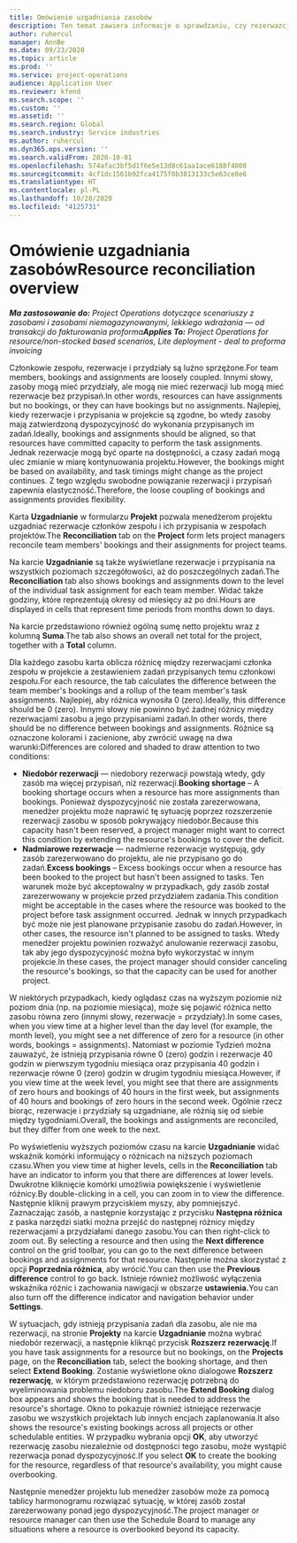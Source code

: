 ```yaml
---
title: Omówienie uzgadniania zasobów
description: Ten temat zawiera informacje o sprawdzaniu, czy rezerwazcje zasobów i przypsiania do projektów zawierają zgodne dane.
author: ruhercul
manager: AnnBe
ms.date: 09/23/2020
ms.topic: article
ms.prod: ''
ms.service: project-operations
audience: Application User
ms.reviewer: kfend
ms.search.scope: ''
ms.custom: ''
ms.assetid: ''
ms.search.region: Global
ms.search.industry: Service industries
ms.author: ruhercul
ms.dyn365.ops.version: ''
ms.search.validFrom: 2020-10-01
ms.openlocfilehash: 574afac3bf5d1f6e5e13d8c61aa1ace6188f4008
ms.sourcegitcommit: 4cf1dc1561b92fca4175f0b3813133c5e63ce8e6
ms.translationtype: HT
ms.contentlocale: pl-PL
ms.lasthandoff: 10/28/2020
ms.locfileid: "4125731"
---
```

# <a name="resource-reconciliation-overview"></a><span data-ttu-id="40006-103">Omówienie uzgadniania zasobów</span><span class="sxs-lookup"><span data-stu-id="40006-103">Resource reconciliation overview</span></span>

<span data-ttu-id="40006-104">_**Ma zastosowanie do:** Project Operations dotyczące scenariuszy z zasobami i zasobami niemagazynowanymi, lekkiego wdrażania — od transakcji do fakturowania proforma_</span><span class="sxs-lookup"><span data-stu-id="40006-104">_**Applies To:** Project Operations for resource/non-stocked based scenarios, Lite deployment - deal to proforma invoicing_</span></span>

<span data-ttu-id="40006-105">Członkowie zespołu, rezerwacje i przydziały są luźno sprzężone.</span><span class="sxs-lookup"><span data-stu-id="40006-105">For team members, bookings and assignments are loosely coupled.</span></span> <span data-ttu-id="40006-106">Innymi słowy, zasoby mogą mieć przydziały, ale mogą nie mieć rezerwacji lub mogą mieć rezerwacje bez przypisań.</span><span class="sxs-lookup"><span data-stu-id="40006-106">In other words, resources can have assignments but no bookings, or they can have bookings but no assignments.</span></span> <span data-ttu-id="40006-107">Najlepiej, kiedy rezerwacje i przypisania w projekcie są zgodne, bo wtedy zasoby mają zatwierdzoną dyspozycyjność do wykonania przypisanych im zadań.</span><span class="sxs-lookup"><span data-stu-id="40006-107">Ideally, bookings and assignments should be aligned, so that resources have committed capacity to perform the task assignments.</span></span> <span data-ttu-id="40006-108">Jednak rezerwacje mogą być oparte na dostępności, a czasy zadań mogą ulec zmianie w miarę kontynuowania projektu.</span><span class="sxs-lookup"><span data-stu-id="40006-108">However, the bookings might be based on availability, and task timings might change as the project continues.</span></span> <span data-ttu-id="40006-109">Z tego względu swobodne powiązanie rezerwacji i przypisań zapewnia elastyczność.</span><span class="sxs-lookup"><span data-stu-id="40006-109">Therefore, the loose coupling of bookings and assignments provides flexibility.</span></span>

<span data-ttu-id="40006-110">Karta **Uzgadnianie** w formularzu **Projekt** pozwala menedżerom projektu uzgadniać rezerwacje członków zespołu i ich przypisania w zespołach projektów.</span><span class="sxs-lookup"><span data-stu-id="40006-110">The **Reconciliation** tab on the **Project** form lets project managers reconcile team members' bookings and their assignments for project teams.</span></span>

<span data-ttu-id="40006-111">Na karcie **Uzgadnianie** są także wyświetlane rezerwacje i przypisania na wszystkich poziomach szczegółowości, aż do poszczególnych zadań.</span><span class="sxs-lookup"><span data-stu-id="40006-111">The **Reconciliation** tab also shows bookings and assignments down to the level of the individual task assignment for each team member.</span></span> <span data-ttu-id="40006-112">Widać także godziny, które reprezentują okresy od miesięcy aż po dni.</span><span class="sxs-lookup"><span data-stu-id="40006-112">Hours are displayed in cells that represent time periods from months down to days.</span></span>

<span data-ttu-id="40006-113">Na karcie przedstawiono również ogólną sumę netto projektu wraz z kolumną **Suma**.</span><span class="sxs-lookup"><span data-stu-id="40006-113">The tab also shows an overall net total for the project, together with a **Total** column.</span></span>

<span data-ttu-id="40006-114">Dla każdego zasobu karta oblicza różnicę między rezerwacjami członka zespołu w projekcie a zestawieniem zadań przypisanych temu członkowi zespołu.</span><span class="sxs-lookup"><span data-stu-id="40006-114">For each resource, the tab calculates the difference between the team member's bookings and a rollup of the team member's task assignments.</span></span> <span data-ttu-id="40006-115">Najlepiej, aby różnica wynosiła 0 (zero).</span><span class="sxs-lookup"><span data-stu-id="40006-115">Ideally, this difference should be 0 (zero).</span></span> <span data-ttu-id="40006-116">Innymi słowy nie powinno być żadnej różnicy między rezerwacjami zasobu a jego przypisaniami zadań.</span><span class="sxs-lookup"><span data-stu-id="40006-116">In other words, there should be no difference between bookings and assignments.</span></span> <span data-ttu-id="40006-117">Różnice są oznaczone kolorami i zacienione, aby zwrócić uwagę na dwa warunki:</span><span class="sxs-lookup"><span data-stu-id="40006-117">Differences are colored and shaded to draw attention to two conditions:</span></span>

- <span data-ttu-id="40006-118">**Niedobór rezerwacji** — niedobory rezerwacji powstają wtedy, gdy zasób ma więcej przypisań, niż rezerwacji.</span><span class="sxs-lookup"><span data-stu-id="40006-118">**Booking shortage** – A booking shortage occurs when a resource has more assignments than bookings.</span></span> <span data-ttu-id="40006-119">Ponieważ dyspozycyjność nie została zarezerwowana, menedżer projektu może naprawić tę sytuację poprzez rozszerzenie rezerwacji zasobu w sposób pokrywający niedobór.</span><span class="sxs-lookup"><span data-stu-id="40006-119">Because this capacity hasn't been reserved, a project manager might want to correct this condition by extending the resource's bookings to cover the deficit.</span></span>
- <span data-ttu-id="40006-120">**Nadmiarowe rezerwacje** — nadmierne rezerwacje występują, gdy zasób zarezerwowano do projektu, ale nie przypisano go do zadań.</span><span class="sxs-lookup"><span data-stu-id="40006-120">**Excess bookings** – Excess bookings occur when a resource has been booked to the project but hasn't been assigned to tasks.</span></span> <span data-ttu-id="40006-121">Ten warunek może być akceptowalny w przypadkach, gdy zasób został zarezerwowany w projekcie przed przydziałem zadania.</span><span class="sxs-lookup"><span data-stu-id="40006-121">This condition might be acceptable in the cases where the resource was booked to the project before task assignment occurred.</span></span> <span data-ttu-id="40006-122">Jednak w innych przypadkach być może nie jest planowane przypisanie zasobu do zadań.</span><span class="sxs-lookup"><span data-stu-id="40006-122">However, in other cases, the resource isn't planned to be assigned to tasks.</span></span> <span data-ttu-id="40006-123">Wtedy menedżer projektu powinien rozważyć anulowanie rezerwacji zasobu, tak aby jego dyspozycyjność można było wykorzystać w innym projekcie.</span><span class="sxs-lookup"><span data-stu-id="40006-123">In these cases, the project manager should consider canceling the resource's bookings, so that the capacity can be used for another project.</span></span>

<span data-ttu-id="40006-124">W niektórych przypadkach, kiedy oglądasz czas na wyższym poziomie niż poziom dnia (np. na poziomie miesiąca), może się pojawić różnica netto zasobu równa zero (innymi słowy, rezerwacje = przydziały).</span><span class="sxs-lookup"><span data-stu-id="40006-124">In some cases, when you view time at a higher level than the day level (for example, the month level), you might see a net difference of zero for a resource (in other words, bookings = assignments).</span></span> <span data-ttu-id="40006-125">Natomiast w poziomie Tydzień można zauważyć, że istnieją przypisania równe 0 (zero) godzin i rezerwacje 40 godzin w pierwszym tygodniu miesiąca oraz przypisania 40 godzin i rezerwacje równe 0 (zero) godzin w drugim tygodniu miesiąca.</span><span class="sxs-lookup"><span data-stu-id="40006-125">However, if you view time at the week level, you might see that there are assignments of zero hours and bookings of 40 hours in the first week, but assignments of 40 hours and bookings of zero hours in the second week.</span></span> <span data-ttu-id="40006-126">Ogólnie rzecz biorąc, rezerwacje i przydziały są uzgadniane, ale różnią się od siebie między tygodniami.</span><span class="sxs-lookup"><span data-stu-id="40006-126">Overall, the bookings and assignments are reconciled, but they differ from one week to the next.</span></span>

<span data-ttu-id="40006-127">Po wyświetleniu wyższych poziomów czasu na karcie **Uzgadnianie** widać wskaźnik komórki informujący o różnicach na niższych poziomach czasu.</span><span class="sxs-lookup"><span data-stu-id="40006-127">When you view time at higher levels, cells in the **Reconciliation** tab have an indicator to inform you that there are differences at lower levels.</span></span> <span data-ttu-id="40006-128">Dwukrotne kliknięcie komórki umożliwia powiększenie i wyświetlenie różnicy.</span><span class="sxs-lookup"><span data-stu-id="40006-128">By double-clicking in a cell, you can zoom in to view the difference.</span></span> <span data-ttu-id="40006-129">Następnie kliknij prawym przyciskiem myszy, aby pomniejszyć. Zaznaczając zasób, a następnie korzystając z przycisku **Następna różnica** z paska narzędzi siatki można przejść do następnej różnicy między rezerwacjami a przydziałami danego zasobu.</span><span class="sxs-lookup"><span data-stu-id="40006-129">You can then right-click to zoom out. By selecting a resource and then using the **Next difference** control on the grid toolbar, you can go to the next difference between bookings and assignments for that resource.</span></span> <span data-ttu-id="40006-130">Następnie można skorzystać z opcji **Poprzednia różnica**, aby wrócić.</span><span class="sxs-lookup"><span data-stu-id="40006-130">You can then use the **Previous difference** control to go back.</span></span> <span data-ttu-id="40006-131">Istnieje również możliwość wyłączenia wskaźnika różnic i zachowania nawigacji w obszarze **ustawienia.**</span><span class="sxs-lookup"><span data-stu-id="40006-131">You can also turn off the difference indicator and navigation behavior under **Settings**.</span></span>


<span data-ttu-id="40006-132">W sytuacjach, gdy istnieją przypisania zadań dla zasobu, ale nie ma rezerwacji, na stronie **Projekty** na karcie **Uzgadnianie** można wybrać niedobór rezerwacji, a następnie kliknąć przycisk **Rozszerz rezerwację**.</span><span class="sxs-lookup"><span data-stu-id="40006-132">If you have task assignments for a resource but no bookings, on the **Projects** page, on the **Reconciliation** tab, select the booking shortage, and then select **Extend Booking**.</span></span> <span data-ttu-id="40006-133">Zostanie wyświetlone okno dialogowe **Rozszerz rezerwację**, w którym przedstawiono rezerwację potrzebną do wyeliminowania problemu niedoboru zasobu.</span><span class="sxs-lookup"><span data-stu-id="40006-133">The **Extend Booking** dialog box appears and shows the booking that is needed to address the resource's shortage.</span></span> <span data-ttu-id="40006-134">Okno to pokazuje również istniejące rezerwacje zasobu we wszystkich projektach lub innych encjach zaplanowania.</span><span class="sxs-lookup"><span data-stu-id="40006-134">It also shows the resource's existing bookings across all projects or other schedulable entities.</span></span> <span data-ttu-id="40006-135">W przypadku wybrania opcji **OK**, aby utworzyć rezerwację zasobu niezależnie od dostępności tego zasobu, może wystąpić rezerwacja ponad dyspozycyjność.</span><span class="sxs-lookup"><span data-stu-id="40006-135">If you select **OK** to create the booking for the resource, regardless of that resource's availability, you might cause overbooking.</span></span>

<span data-ttu-id="40006-136">Następnie menedżer projektu lub menedżer zasobów może za pomocą tablicy harmonogramu rozwiązać sytuację, w której zasób został zarezerwowany ponad jego dyspozycyjność.</span><span class="sxs-lookup"><span data-stu-id="40006-136">The project manager or resource manager can then use the Schedule Board to manage any situations where a resource is overbooked beyond its capacity.</span></span>


